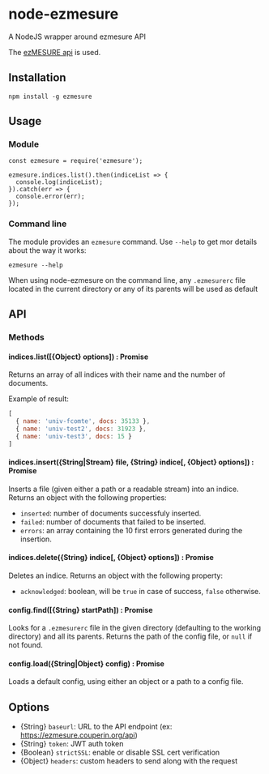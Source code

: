# node-ezmesure

A NodeJS wrapper around ezmesure API

The [ezMESURE api](https://github.com/Inist-CNRS/node-ezmesure.git) is used.

## Installation
```shell
npm install -g ezmesure
```

## Usage

### Module

```shell
const ezmesure = require('ezmesure');

ezmesure.indices.list().then(indiceList => {
  console.log(indiceList);
}).catch(err => {
  console.error(err);
});
```

### Command line
The module provides an `ezmesure` command. Use `--help` to get mor details about the way it works:
```shell
ezmesure --help
```
When using node-ezmesure on the command line, any `.ezmesurerc` file located in the current directory or any of its parents will be used as default

## API

### Methods

####  indices.list([{Object} options]) : Promise
Returns an array of all indices with their name and the number of documents.

Example of result:
```js
[
  { name: 'univ-fcomte', docs: 35133 },
  { name: 'univ-test2', docs: 31923 },
  { name: 'univ-test3', docs: 15 }
]
```

####  indices.insert({String|Stream} file, {String} indice[, {Object} options]) : Promise
Inserts a file (given either a path or a readable stream) into an indice.
Returns an object with the following properties:
  - `inserted`: number of documents successfuly inserted.
  - `failed`: number of documents that failed to be inserted.
  - `errors`: an array containing the 10 first errors generated during the insertion.

####  indices.delete({String} indice[, {Object} options]) : Promise
Deletes an indice.
Returns an object with the following property:
  - `acknowledged`: boolean, will be `true` in case of success, `false` otherwise.

#### config.find([{String} startPath]) : Promise
Looks for a `.ezmesurerc` file in the given directory (defaulting to the working directory) and all its parents.
Returns the path of the config file, or `null` if not found.

#### config.load({String|Object} config) : Promise
Loads a default config, using either an object or a path to a config file.


## Options
  - {String} `baseurl`: URL to the API endpoint (ex: https://ezmesure.couperin.org/api)
  - {String} `token`: JWT auth token
  - {Boolean} `strictSSL`: enable or disable SSL cert verification
  - {Object} `headers`: custom headers to send along with the request
